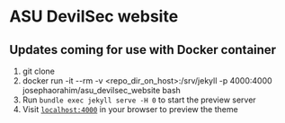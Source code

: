 # ASU DevilSec website

## Updates coming for use with Docker container


1. git clone 
2. docker run -it --rm -v <repo_dir_on_host>:/srv/jekyll -p 4000:4000 josephaorahim/asu_devilsec_website bash
3. Run `bundle exec jekyll serve -H 0` to start the preview server 
4. Visit [`localhost:4000`](http://localhost:4000) in your browser to preview the theme





